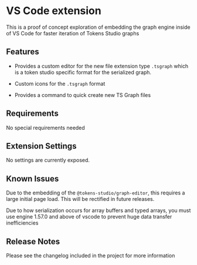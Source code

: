 # VS Code extension

This is a proof of concept exploration of embedding the graph engine inside of VS Code for faster iteration of Tokens Studio graphs

## Features

- Provides a custom editor for the new file extension type `.tsgraph` which is a token studio specific format for the serialized graph.

- Custom icons for the `.tsgraph` format

- Provides a command to quick create new TS Graph files

## Requirements

No special requirements needed

## Extension Settings

No settings are currently exposed.

## Known Issues

Due to the embedding of the `@tokens-studio/graph-editor`, this requires a large initial page load. This will be rectified in future releases.

Due to how serialization occurs for array buffers and typed arrays, you must use engine 1.57.0 and above of vscode to prevent huge data transfer inefficiencies

## Release Notes

Please see the changelog included in the project for more information
